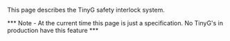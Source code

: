 This page describes the TinyG safety interlock system.

*** Note - At the current time this page is just a specification. No TinyG's in production have this feature ***


